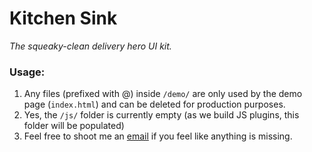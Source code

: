 # Kitchen Sink #
_The squeaky-clean delivery hero UI kit._

### Usage: ###

1. Any files (prefixed with @) inside `/demo/` are only used by the demo page (`index.html`) and can be deleted for production purposes.
2. Yes, the `/js/` folder is currently empty (as we build JS plugins, this folder will be populated)
3. Feel free to shoot me an [email](mailto:sidney.francois@deliveryhero.com) if you feel like anything is missing.